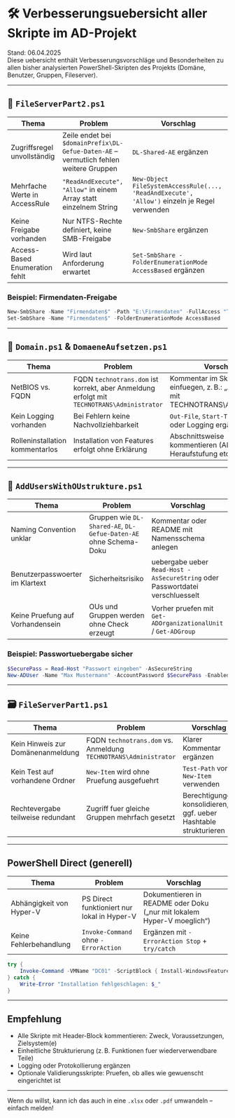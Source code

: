 # 🛠️ Verbesserungsuebersicht aller Skripte im AD-Projekt

Stand: 06.04.2025  
Diese uebersicht enthält Verbesserungsvorschläge und Besonderheiten zu allen bisher analysierten PowerShell-Skripten des Projekts (Domäne, Benutzer, Gruppen, Fileserver).

---

## 📁 `FileServerPart2.ps1`

| Thema | Problem | Vorschlag |
|-------|---------|-----------|
| Zugriffsregel unvollständig | Zeile endet bei `$domainPrefix\DL-Gefue-Daten-AE` – vermutlich fehlen weitere Gruppen | `DL-Shared-AE` ergänzen |
| Mehrfache Werte in AccessRule | `"ReadAndExecute", "Allow"` in einem Array statt einzelnem String | `New-Object FileSystemAccessRule(..., 'ReadAndExecute', 'Allow')` einzeln je Regel verwenden |
| Keine Freigabe vorhanden | Nur NTFS-Rechte definiert, keine SMB-Freigabe | `New-SmbShare` ergänzen |
| Access-Based Enumeration fehlt | Wird laut Anforderung erwartet | `Set-SmbShare -FolderEnumerationMode AccessBased` ergänzen |

###  Beispiel: Firmendaten-Freigabe

```powershell
New-SmbShare -Name "Firmendaten$" -Path "E:\Firmendaten" -FullAccess "TECHNOTRANS\DL-Firmendaten-L"
Set-SmbShare -Name "Firmendaten$" -FolderEnumerationMode AccessBased
```

---

## 🧱 `Domain.ps1` & `DomaeneAufsetzen.ps1`

| Thema | Problem | Vorschlag |
|-------|---------|-----------|
| NetBIOS vs. FQDN | FQDN `technotrans.dom` ist korrekt, aber Anmeldung erfolgt mit `TECHNOTRANS\Administrator` | Kommentar im Skript einfuegen, z. B.: „Anmeldung mit TECHNOTRANS\Administrator“ |
| Kein Logging vorhanden | Bei Fehlern keine Nachvollziehbarkeit | `Out-File`, `Start-Transcript` oder Logging ergänzen |
| Rolleninstallation kommentarlos | Installation von Features erfolgt ohne Erklärung | Abschnittsweise kommentieren (ADDS, DNS, Heraufstufung etc.) |

---

## 👥 `AddUsersWithOUstrukture.ps1`

| Thema | Problem | Vorschlag |
|-------|---------|-----------|
| Naming Convention unklar | Gruppen wie `DL-Shared-AE`, `DL-Gefue-Daten-AE` ohne Schema-Doku | Kommentar oder README mit Namensschema anlegen |
| Benutzerpasswoerter im Klartext | Sicherheitsrisiko | uebergabe ueber `Read-Host -AsSecureString` oder Passwortdatei verschluesselt |
| Keine Pruefung auf Vorhandensein | OUs und Gruppen werden ohne Check erzeugt | Vorher pruefen mit `Get-ADOrganizationalUnit` / `Get-ADGroup` |

###  Beispiel: Passwortuebergabe sicher

```powershell
$SecurePass = Read-Host "Passwort eingeben" -AsSecureString
New-ADUser -Name "Max Mustermann" -AccountPassword $SecurePass -Enabled $true
```

---

## 🗃️ `FileServerPart1.ps1`

| Thema | Problem | Vorschlag |
|-------|---------|-----------|
| Kein Hinweis zur Domänenanmeldung | FQDN `technotrans.dom` vs. Anmeldung `TECHNOTRANS\Administrator` | Klarer Kommentar ergänzen |
| Kein Test auf vorhandene Ordner | `New-Item` wird ohne Pruefung ausgefuehrt | `Test-Path` vor `New-Item` verwenden |
| Rechtevergabe teilweise redundant | Zugriff fuer gleiche Gruppen mehrfach gesetzt | Berechtigungen konsolidieren, ggf. ueber Hashtable strukturieren |

---

##  PowerShell Direct (generell)

| Thema | Problem | Vorschlag |
|-------|---------|-----------|
| Abhängigkeit von Hyper-V | PS Direct funktioniert nur lokal in Hyper-V | Dokumentieren in README oder Doku („nur mit lokalem Hyper-V moeglich“) |
| Keine Fehlerbehandlung | `Invoke-Command` ohne `-ErrorAction` | Ergänzen mit `-ErrorAction Stop` + `try/catch` |

```powershell
try {
    Invoke-Command -VMName "DC01" -ScriptBlock { Install-WindowsFeature AD-Domain-Services } -ErrorAction Stop
} catch {
    Write-Error "Installation fehlgeschlagen: $_"
}
```

---

##  Empfehlung

- Alle Skripte mit Header-Block kommentieren: Zweck, Voraussetzungen, Zielsystem(e)
- Einheitliche Strukturierung (z. B. Funktionen fuer wiederverwendbare Teile)
- Logging oder Protokollierung ergänzen
- Optionale Validierungsskripte: Pruefen, ob alles wie gewuenscht eingerichtet ist

---

Wenn du willst, kann ich das auch in eine `.xlsx` oder `.pdf` umwandeln – einfach melden!